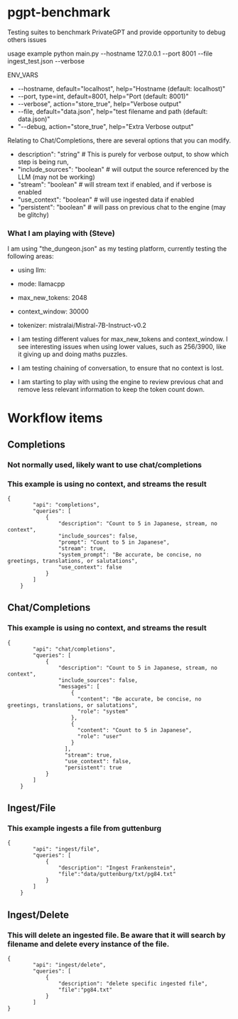 # pgpt-benchmark
Testing suites to benchmark PrivateGPT and provide opportunity to debug others issues

usage example
python main.py --hostname 127.0.0.1 --port 8001 --file ingest_test.json --verbose

ENV_VARS
* --hostname, default="localhost", help="Hostname (default: localhost)"
* --port, type=int, default=8001, help="Port (default: 8001)"
* --verbose", action="store_true", help="Verbose output"
* --file, default="data.json", help="test filename and path (default: data.json)"
* "--debug, action="store_true", help="Extra Verbose output"

Relating to Chat/Completions, there are several options that you can modify.

* description": "string" # This is purely for verbose output, to show which step is being run,
* "include_sources": "boolean" # will output the source referenced by the LLM (may not be working)
* "stream": "boolean" # will stream text if enabled, and if verbose is enabled
* "use_context": "boolean" # will use ingested data if enabled
* "persistent": "boolean" # will pass on previous chat to the engine (may be glitchy)

### What I am playing with (Steve)

I am using "the_dungeon.json" as my testing platform, currently testing the following areas:

* using llm:
*    mode: llamacpp
*    max_new_tokens: 2048
*    context_window: 30000
*    tokenizer: mistralai/Mistral-7B-Instruct-v0.2

* I am testing different values for max_new_tokens and context_window. I see interesting issues when using lower values, such as 256/3900, like it giving up and doing maths puzzles.
* I am testing chaining of conversation, to ensure that no context is lost.
* I am starting to play with using the engine to review previous chat and remove less relevant information to keep the token count down.




# Workflow items

## Completions
### Not normally used, likely want to use chat/completions
### This example is using no context, and streams the result
```
{
        "api": "completions",
        "queries": [
            {
                "description": "Count to 5 in Japanese, stream, no context",
                "include_sources": false,
                "prompt": "Count to 5 in Japanese",
                "stream": true,
                "system_prompt": "Be accurate, be concise, no greetings, translations, or salutations",
                "use_context": false
            }
        ]
    }
```
## Chat/Completions
### This example is using no context, and streams the result
```
{
        "api": "chat/completions",
        "queries": [
            {
                "description": "Count to 5 in Japanese, stream, no context",
                "include_sources": false,
                "messages": [
                    {
                      "content": "Be accurate, be concise, no greetings, translations, or salutations",
                      "role": "system"
                    },
                    {
                      "content": "Count to 5 in Japanese",
                      "role": "user"
                    }
                  ],
                  "stream": true,
                  "use_context": false,
                  "persistent": true
            }
        ]
    }
```
## Ingest/File
### This example ingests a file from guttenburg
```
{
        "api": "ingest/file",
        "queries": [
            {
                "description": "Ingest Frankenstein",
                "file":"data/guttenburg/txt/pg84.txt"
            }
        ]
    }
```
## Ingest/Delete
### This will delete an ingested file. Be aware that it will search by filename and delete every instance of the file.
```
{
        "api": "ingest/delete",
        "queries": [
            {
                "description": "delete specific ingested file",
                "file":"pg84.txt"
            }
        ]
}
```
